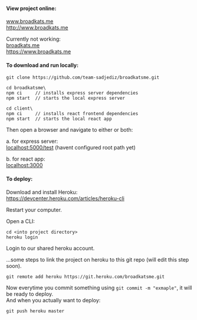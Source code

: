 #### View project online:

www.broadkats.me  
http://www.broadkats.me

Currently not working:  
[broadkats.me](broadkats.me)  
https://www.broadkats.me

#### To download and run locally:

```
git clone https://github.com/team-sadjediz/broadkatsme.git

cd broadkatsme\
npm ci     // installs express server dependencies
npm start  // starts the local express server

cd client\
npm ci     // installs react frontend dependencies
npm start  // starts the local react app
```

Then open a browser and navigate to either or both:

a. for express server:  
[localhost:5000/test](localhost:5000/test) (havent configured root path yet)

b. for react app:  
[localhost:3000](localhost:3000)

#### To deploy:

Download and install Heroku:  
https://devcenter.heroku.com/articles/heroku-cli

Restart your computer.

Open a CLI:

```
cd <into project directory>
heroku login
```

Login to our shared heroku account.

...some steps to link the project on heroku to this git repo (will edit this step soon).

```
git remote add heroku https://git.heroku.com/broadkatsme.git
```

Now everytime you commit something using `git commit -m "exmaple"`, it will be ready to deploy.  
And when you actually want to deploy:

```
git push heroku master
```
